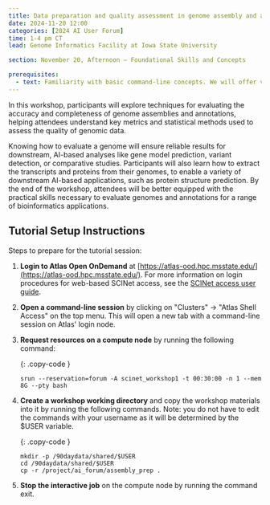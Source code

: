 ```yaml
---
title: Data preparation and quality assessment in genome assembly and annotation
date: 2024-11-20 12:00
categories: [2024 AI User Forum] 
time: 1-4 pm CT
lead: Genome Informatics Facility at Iowa State University

section: November 20, Afternoon — Foundational Skills and Concepts

prerequisites:
  - text: Familiarity with basic command-line concepts. We will offer virtual training for these skills before the Forum begins.
---
```


In this workshop, participants will explore techniques for evaluating the accuracy and completeness of genome assemblies and annotations, helping attendees understand key metrics and statistical methods used to assess the quality of genomic data. <!--excerpt--> 

Knowing how to evaluate a genome will ensure reliable results for downstream, AI-based analyses like gene model prediction, variant detection, or comparative studies. Participants will also learn how to extract the transcripts and proteins from their genomes, to enable a variety of downstream AI-based applications, such as protein structure prediction. By the end of the workshop, attendees will be better equipped with the practical skills necessary to evaluate genomes and annotations for a range of bioinformatics applications.

## Tutorial Setup Instructions 

Steps to prepare for the tutorial session: 

1. **Login to Atlas Open OnDemand** at [https://atlas-ood.hpc.msstate.edu/](https://atlas-ood.hpc.msstate.edu/). For more information on login procedures for web-based SCINet access, see the [SCINet access user guide](https://scinet.usda.gov/guides/access/web-based-login). 

1. **Open a command-line session** by clicking on "Clusters" -> "Atlas Shell Access" on the top menu. This will open a new tab with a command-line session on Atlas' login node. 

1. **Request resources on a compute node** by running the following command:  

    {: .copy-code }
    ```
    srun --reservation=forum -A scinet_workshop1 -t 00:30:00 -n 1 --mem 8G --pty bash 
    ``` 

1. **Create a workshop working directory** and copy the workshop materials into it by running the following commands. Note: you do not have to edit the commands with your username as it will be determined by the $USER variable. 

    {: .copy-code }
    ```
    mkdir -p /90daydata/shared/$USER 
    cd /90daydata/shared/$USER 
    cp -r /project/ai_forum/assembly_prep . 
    ```
 

1. **Stop the interactive job** on the compute node by running the command exit.